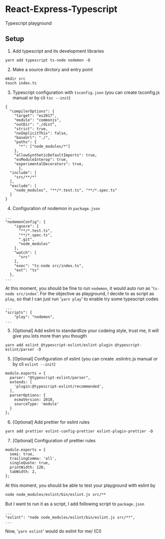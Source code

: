 # React-Express-Typescript ###

Typescript playground

## Setup
1. Add typescript and its development libraries
```
yarn add typescript ts-node nodemon -D
```
2. Make a source dirctory and entry point
```
mkdir src
touch index.ts
```
3. Typescript configuration with `tsconfig.json` (you can create tsconfig.js manual or by cli `tsc --init`)
```
{
  "compilerOptions": {
    "target": "es2017", 
    "module": "commonjs",
    "outDir": "./dist",
    "strict": true,
    "noImplicitThis": false,
    "baseUrl": "./",
    "paths": {
      "*": ["node_modules/*"]
    },
    "allowSyntheticDefaultImports": true,
    "esModuleInterop": true,
    "experimentalDecorators": true,
      },
  "include": [
    "src/**/*"
  ],
  "exclude": [
    "node_modules", "**/*.test.ts", "**/*.spec.ts"
  ]
}
```

4. Configuration of nodemon in `package.json`
```
...
"nodemonConfig": {
    "ignore": [
      "**/*.test.ts",
      "**/*.spec.ts",
      ".git",
      "node_modules"
    ],
    "watch": [
      "src"
    ],
    "exec": "ts-node src/index.ts",
    "ext": "ts"
  },
...
```

At this moment, you should be fine to run `nodemon`, it would auto run as '`ts-node src/index`'. For the objective as playground, I decide to as script as `play`, so that I can just run '`yarn play`' to enable try some typescript codes
```
...
"scripts": {
    "play": "nodemon",
...
```

5. [Optional] Add eslint to standardlize your codeing style, trust me, it will give you lots more than you thougth
```
yarn add eslint @typescript-eslint/eslint-plugin @typescript-eslint/parser -D
```

5. [Optional] Configuration of eslint (you can create .eslintrc.js manual or by cli `eslint --init`)
```
module.exports = {
  parser: "@typescript-eslint/parser", 
  extends: [
    'plugin:@typescript-eslint/recommended',
  ],
  parserOptions: {
    ecmaVersion: 2018,
    sourceType: 'module'
  }
};
```
6. [Optional] Add prettier for eslint rules
```
yarn add prettier eslint-config-prettier eslint-plugin-prettier -D
```

7. [Optional] Configuration of prettier rules
```
module.exports = {
  semi: true,
  trailingComma: 'all',
  singleQuote: true,
  printWidth: 120,
  tabWidth: 2,
};
```
At this moment, you should be able to test your playground with eslint by 
```
node node_modules/eslint/bin/eslint.js src/**
```
But I want to run it as a script, I add following script to `package.json`
```
...
"eslint": "node node_modules/eslint/bin/eslint.js src/**",
...
```
Now, '`yarn eslint`' would do eslint for me/ (CI)
